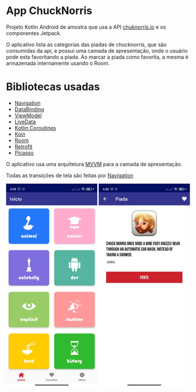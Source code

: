 # App ChuckNorris
Projeto Kotlin Android de amostra que usa a API [chuknorris.io](https://api.chucknorris.io/) e os componentes Jetpack.

O aplicativo lista as categorias das piadas de chucknorris, que são consumidas da api, e possui uma camada de apresentação, onde o usuário pode esta favoritando a piada.
Ao marcar a piada como favorita, a mesma é armazenada internamente usando o Room.

# Bibliotecas usadas

- [Navigation](https://developer.android.com/guide/navigation)
- [DataBinding](https://developer.android.com/topic/libraries/data-binding)
- [ViewModel](https://developer.android.com/topic/libraries/architecture/viewmodel)
- [LiveData](https://developer.android.com/topic/libraries/architecture/livedata)
- [Kotlin Coroutines](https://developer.android.com/kotlin/coroutines)
- [Koin](https://insert-koin.io/)
- [Room](https://developer.android.com/training/data-storage/room)
- [Retrofit](https://github.com/square/retrofit)
- [Picasso](https://square.github.io/picasso/)

O aplicativo usa uma arquitetura [MVVM](https://developer.android.com/jetpack/guide) para a camada de apresentação.

Todas as transições de tela são feitas por [Navigation](https://developer.android.com/guide/navigation)


<img src="https://github.com/GilmarRodrigues/chucknorris/blob/main/Screenshot_2020-12-23-06-35-44-452_br.com.gr.api.io.chucknorris.jpg" width="250">
<img src="https://github.com/GilmarRodrigues/chucknorris/blob/main/Screenshot_2020-12-23-06-36-02-110_br.com.gr.api.io.chucknorris.jpg" width="250">

